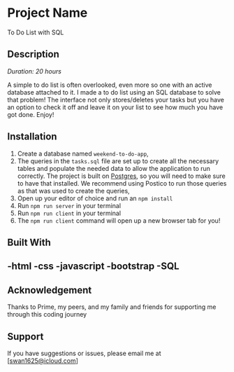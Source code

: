 # Project Name

To Do List with SQL



## Description

_Duration: 20 hours_

A simple to do list is often overlooked, even more so one with an active database attached to it. I made a to do list using an SQL database to solve that problem! The interface not only stores/deletes your tasks but you have an option to check it off and leave it on your list to see how much you have got done. Enjoy!


## Installation


1. Create a database named `weekend-to-do-app`,
2. The queries in the `tasks.sql` file are set up to create all the necessary tables and populate the needed data to allow the application to run correctly. The project is built on [Postgres](https://www.postgresql.org/download/), so you will need to make sure to have that installed. We recommend using Postico to run those queries as that was used to create the queries, 
3. Open up your editor of choice and run an `npm install`
4. Run `npm run server` in your terminal
5. Run `npm run client` in your terminal
6. The `npm run client` command will open up a new browser tab for you!



## Built With

-html
-css
-javascript
-bootstrap
-SQL
-
## Acknowledgement
Thanks to Prime, my peers, and my family and friends for supporting me through this coding journey 

## Support
If you have suggestions or issues, please email me at [swan1625@icloud.com]